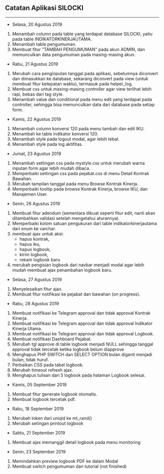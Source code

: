 ## Catatan Aplikasi SILOCKI
---
- Selasa, 20 Agustus 2019
1. Menambah column pada table yang terdapat database SILOCKI, yaitu pada table INDIKATORKINERJAUTAMA.
2. Menambah table pengumuman.
3. Membuat fitur "TAMBAH PENGUMUMAN" pada akun ADMIN, dan memunculkan data pengumuman pada masing-masing akun.
   
- Rabu, 21 Agustus 2019
1. Merubah cara penginputan tanggal pada aplikasi, sebelumnya diconvert dan dimasukkan ke database, sekarang diconvert pada view (untuk membuat fitur ketepatan waktu), termasuk pada helper_log.
2. Membuat css untuk masing-masing controller agar view terlihat lebih rapi, bebas dari tag style.
3. Menambah value dan conditional pada menu edit yang terdapat pada controller, sehingga bisa memunculkan data dari database pada setiap form.

- Kamis, 22 Agustus 2019
1. Menambah column konversi 120 pada menu tambah dan edit IKU.
2. Menambah ke table indikator konversi 120.
3. Menambah style pada logout modal, agar lebih tebal.
4. Menambah style pada log aktifitas.

- Jumat, 23 Agustus 2019
1. Menambah settingan css pada mystyle.css untuk merubah warna inputan form agar lebih mudah dibaca.
2. Memperbaiki settingan css pada pejabat.css di menu Detail Kontrak Bawahan.
3. Merubah tampilan tanggal pada menu Browse Kontrak Kinerja.
4. Memperbaiki tooltip pada browse Kontrak Kinerja, browse IKU, dan Manajemen User. 

- Senin, 26 Agustus 2019
1. Membuat fitur adendum (sementara dibuat seperti fitur edit, nanti akan ditambahkan validasi setelah mengetahui aturannya).
2. Memperbaiki kolom satuan pengukuran dari table indikatorkinerjautama dari enum ke varchar.
3. membuat ajax untuk aksi:
   - hapus kontrak,
   - hapus iku,
   - hapus logbook,
   - kirim logbook,
   - rekam logbook baru
4. merubah pengisian logbook dari navbar menjadi modal agar lebih mudah membuat ajax penambahan logbook baru.

- Selasa, 27 Agustus 2019
1. Menyelesaikan fitur ajax.
2. Membuat fitur notifikasi ke pejabat dan bawahan (on progress).

- Rabu, 28 Agustus 2019
1. Membuat notifikasi ke Telegram approval dan tidak approval Kontrak Kinerja.
2. Membuat notifikasi ke Telegram approval dan tidak approval Indikator Kinerja Utama.
3. Membuat notifikasi ke Telegram approval dan tidak approval Logbook.
4. Membuat notifikasi Dashboard Pejabat.
5. Merubah tgl approve di table logbook menjadi NULL sehingga tanggal approval tidak tercetak ketika logbook belum diapprove
6. Menghapus PHP SWITCH dan SELECT OPTION bulan diganti menjadi bulan, tidak huruf.
7. Perbaikan CSS pada tabel logbook.
8. Merubah timeout refresh ajax.
9. Menghapus tulisan dari 5 logbook pada halaman Logbook selesai.

- Kamis, 05 September 2019
1. Membuat fitur generate logbook otomatis.
2. Membuat logbook tercetak pdf.

- Rabu, 18 September 2019
1. Merubah token dari uniqid ke mt_rand()
2. Merubah setingan printout logbook

- Sabtu, 21 September 2019
1. Membuat ajax memanggil detail logbook pada menu monitoring

- Senin, 23 September 2019
1. Memindahkan preview logbook PDF ke dalam Modal
2. Membuat switch pengumuman dan tutorial (not finished)